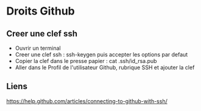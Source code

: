 # Droits Github
## Creer une clef ssh
- Ouvrir un terminal
- Creer une clef ssh : ssh-keygen puis accepter les options par defaut
- Copier la clef dans le presse papier : cat .ssh/id_rsa.pub
- Aller dans le Profil de l'utilisateur Github, rubrique SSH et ajouter la clef

## Liens
https://help.github.com/articles/connecting-to-github-with-ssh/
